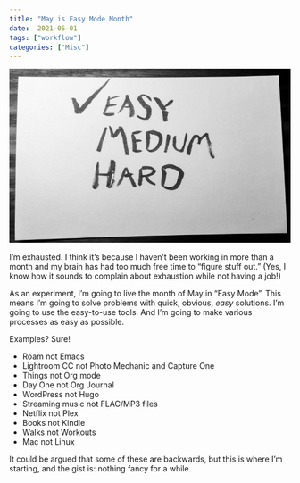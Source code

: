 ```yaml
---
title: "May is Easy Mode Month"
date:  2021-05-01
tags: ["workflow"]
categories: ["Misc"]
---
```


![Featured](featured.jpg)


I’m exhausted. I think it’s because I haven’t been working in more than a month and my brain has had too much free time to “figure stuff out.” (Yes, I know how it sounds to complain about exhaustion while not having a job!)

As an experiment, I’m going to live the month of May in “Easy Mode”. This means I’m going to solve problems with quick, obvious, _easy_ solutions. I’m going to use the easy-to-use tools. And I’m going to make various processes as easy as possible.

Examples? Sure!

  * Roam not Emacs
  * Lightroom CC not Photo Mechanic and Capture One
  * Things not Org mode
  * Day One not Org Journal
  * WordPress not Hugo
  * Streaming music not FLAC/MP3 files
  * Netflix not Plex
  * Books not Kindle
  * Walks not Workouts
  * Mac not Linux

It could be argued that some of these are backwards, but this is where I’m starting, and the gist is: nothing fancy for a while.

